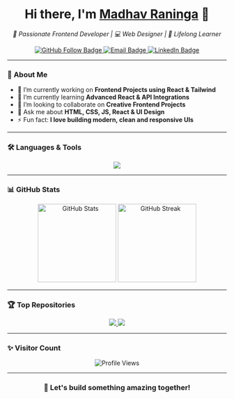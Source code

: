 <!-- 👋 Hi Section -->
<h1 align="center">Hi there, I'm <a href="https://github.com/MadhavRaninga" target="_blank">Madhav Raninga</a> 👋</h1>

<p align="center">
  <em>🚀 Passionate Frontend Developer | 💻 Web Designer | 🌱 Lifelong Learner</em>
</p>

<!-- Social badges -->
<p align="center">
  <a href="https://github.com/MadhavRaninga" target="_blank">
    <img src="https://img.shields.io/github/followers/MadhavRaninga?label=Follow&style=social" alt="GitHub Follow Badge" />
  </a>
  <a href="mailto:madhavraninga3@gmail.com">
    <img src="https://img.shields.io/badge/Email-D14836?style=flat&logo=gmail&logoColor=white" alt="Email Badge" />
  </a>
  <a href="https://www.linkedin.com/in/your-linkedin" target="_blank">
    <img src="https://img.shields.io/badge/LinkedIn-0077B5?style=flat&logo=linkedin&logoColor=white" alt="LinkedIn Badge" />
  </a>
</p>

---

### 🧠 **About Me**

- 🔭 I’m currently working on **Frontend Projects using React & Tailwind**
- 🌱 I’m currently learning **Advanced React & API Integrations**
- 👯 I’m looking to collaborate on **Creative Frontend Projects**
- 💬 Ask me about **HTML, CSS, JS, React & UI Design**
- ⚡ Fun fact: **I love building modern, clean and responsive UIs**

---

### 🛠️ **Languages & Tools**

<p align="center">
  <img src="https://skillicons.dev/icons?i=html,css,bootstrap,tailwind,js,react" />
</p>

---

### 📊 **GitHub Stats**

<p align="center">
  <img src="https://github-readme-stats.vercel.app/api?username=MadhavRaninga&show_icons=true&theme=radical" alt="GitHub Stats" height="180px"/>
  <img src="https://github-readme-streak-stats.herokuapp.com/?user=MadhavRaninga&theme=radical" alt="GitHub Streak" height="180px"/>
</p>

---

### 🏆 **Top Repositories**

<p align="center">
  <a href="https://github.com/MadhavRaninga/your-best-project" target="_blank">
    <img src="https://github-readme-stats.vercel.app/api/pin/?username=MadhavRaninga&repo=your-best-project&theme=radical" />
  </a>
  <a href="https://github.com/MadhavRaninga/another-project" target="_blank">
    <img src="https://github-readme-stats.vercel.app/api/pin/?username=MadhavRaninga&repo=another-project&theme=radical" />
  </a>
</p>

---

### ✨ **Visitor Count**

<p align="center">
  <img src="https://komarev.com/ghpvc/?username=MadhavRaninga&label=Profile%20Views&color=0e75b6&style=flat" alt="Profile Views" />
</p>

---

<h3 align="center">🚀 Let's build something amazing together!</h3>

